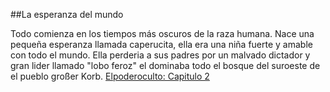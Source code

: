 ##La esperanza del mundo

Todo comienza en los tiempos más oscuros de la raza humana. Nace una pequeña esperanza llamada caperucita, ella era una niña fuerte y amable con todo el mundo.
Ella perderia a sus padres por un malvado dictador y gran lider llamado "lobo feroz" el dominaba todo el bosque del suroeste de el pueblo großer Korb.
[Elpoderoculto: Capitulo 2](El-podero-culto.md)
